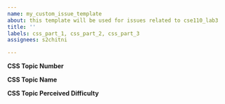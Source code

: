```yaml
---
name: my_custom_issue_template
about: this template will be used for issues related to cse110_lab3
title: ''
labels: css_part_1, css_part_2, css_part_3
assignees: s2chitni

---
```


**CSS Topic Number**

**CSS Topic Name**

**CSS Topic Perceived Difficulty**
